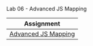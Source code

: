 Lab 06 - Advanced JS Mapping

|Assignment |
|:------:|
|[Advanced JS Mapping](Advanced_JS_Mapping.md)|
